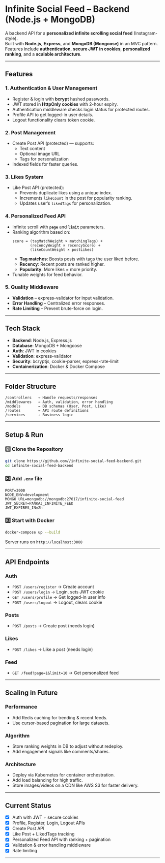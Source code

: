 # Infinite Social Feed – Backend (Node.js + MongoDB)

A backend API for a **personalized infinite scrolling social feed** (Instagram-style).  
Built with **Node.js**, **Express**, and **MongoDB (Mongoose)** in an MVC pattern.  
Features include **authentication**, **secure JWT in cookies**, **personalized ranking**, and a **scalable architecture**.

***

## Features

### **1. Authentication & User Management**
- Register & login with **bcrypt** hashed passwords.
- JWT stored in **HttpOnly cookies** with 2-hour expiry.
- Authentication middleware checks login status for protected routes.
- Profile API to get logged-in user details.
- Logout functionality clears token cookie.

### **2. Post Management**
- Create Post API (protected) — supports:
  - Text content
  - Optional image URL
  - Tags for personalization
- Indexed fields for faster queries.

### **3. Likes System**
- Like Post API (protected):
  - Prevents duplicate likes using a unique index.
  - Increments `likeCount` in the post for popularity ranking.
  - Updates user’s `likedTags` for personalization.

### **4. Personalized Feed API**
- Infinite scroll with **`page`** and **`limit`** parameters.
- Ranking algorithm based on:
  ```
  score = (tagMatchWeight × matchingTags) +
          (recencyWeight × recencyScore) +
          (likeCountWeight × postLikes)
  ```
  - **Tag matches**: Boosts posts with tags the user liked before.
  - **Recency**: Recent posts are ranked higher.
  - **Popularity**: More likes = more priority.
- Tunable weights for feed behavior.

### **5. Quality Middleware**
- **Validation** – express-validator for input validation.
- **Error Handling** – Centralized error responses.
- **Rate Limiting** – Prevent brute-force on login.

***

## Tech Stack

- **Backend**: Node.js, Express.js  
- **Database**: MongoDB + Mongoose  
- **Auth**: JWT in cookies  
- **Validation**: express-validator  
- **Security**: bcryptjs, cookie-parser, express-rate-limit  
- **Containerization**: Docker & Docker Compose  

***

## Folder Structure
```
/controllers   → Handle requests/responses
/middlewares   → Auth, validation, error handling
/models        → DB schemas (User, Post, Like)
/routes        → API route definitions
/services      → Business logic
```

***

## Setup & Run

### 1️⃣ Clone the Repository
```bash
git clone https://github.com//infinite-social-feed-backend.git
cd infinite-social-feed-backend
```

### 2️⃣ Add `.env` file
```env
PORT=3000
NODE_ENV=development
MONGO_URL=mongodb://mongodb:27017/infinite-social-feed
JWT_SECRET=PANKAJ_INFINITE_FEED
JWT_EXPIRES_IN=2h
```

### 3️⃣ Start with Docker
```bash
docker-compose up --build
```
Server runs on `http://localhost:3000`

***

## API Endpoints

### **Auth**
- `POST /users/register` → Create account
- `POST /users/login` → Login, sets JWT cookie
- `GET /users/profile` → Get logged-in user info
- `POST /users/logout` → Logout, clears cookie

### **Posts**
- `POST /posts` → Create post (needs login)

### **Likes**
- `POST /likes` → Like a post (needs login)

### **Feed**
- `GET /feed?page=1&limit=10` → Get personalized feed

***

## Scaling in Future

### **Performance**
- Add Redis caching for trending & recent feeds.
- Use cursor-based pagination for large datasets.

### **Algorithm**
- Store ranking weights in DB to adjust without redeploy.
- Add engagement signals like comments/shares.

### **Architecture**
- Deploy via Kubernetes for container orchestration.
- Add load balancing for high traffic.
- Store images/videos on a CDN like AWS S3 for faster delivery.

***

## Current Status
- [x] Auth with JWT + secure cookies  
- [x] Profile, Register, Login, Logout APIs  
- [x] Create Post API  
- [x] Like Post + LikedTags tracking  
- [x] Personalized Feed API with ranking + pagination  
- [x] Validation & error handling middleware  
- [x] Rate limiting  

***
